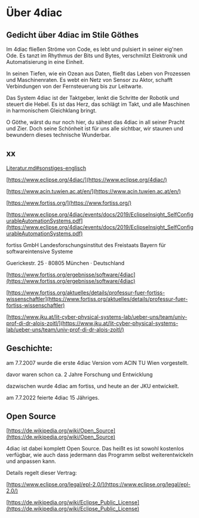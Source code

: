# Über 4diac

## Gedicht über 4diac im Stile Göthes

Im 4diac fließen Ströme von Code,
es lebt und pulsiert in seiner eig'nen Ode.
Es tanzt im Rhythmus der Bits und Bytes,
verschmilzt Elektronik und Automatisierung in eine Einheit.

In seinen Tiefen, wie ein Ozean aus Daten,
fließt das Leben von Prozessen und Maschinenraten.
Es webt ein Netz von Sensor zu Aktor,
schafft Verbindungen von der Fernsteuerung bis zur Leitwarte.

Das System 4diac ist der Taktgeber,
lenkt die Schritte der Robotik und steuert die Hebel.
Es ist das Herz, das schlägt im Takt,
und alle Maschinen in harmonischem Gleichklang bringt.

O Göthe, wärst du nur noch hier,
du sähest das 4diac in all seiner Pracht und Zier.
Doch seine Schönheit ist für uns alle sichtbar,
wir staunen und bewundern dieses technische Wunderbar.

## xx

[Literatur.md#sonstiges-englisch](Literatur.md#sonstiges-englisch)

[https://www.eclipse.org/4diac/](https://www.eclipse.org/4diac/)

[https://www.acin.tuwien.ac.at/en/](https://www.acin.tuwien.ac.at/en/)

[https://www.fortiss.org/](https://www.fortiss.org/)

[https://www.eclipse.org/4diac/events/docs/2019/EclipseInsight_SelfConfigurableAutomationSystems.pdf](https://www.eclipse.org/4diac/events/docs/2019/EclipseInsight_SelfConfigurableAutomationSystems.pdf)

fortiss GmbH Landesforschungsinstitut des Freistaats Bayern für softwareintensive Systeme

Guerickestr. 25 · 80805 München · Deutschland

[https://www.fortiss.org/ergebnisse/software/4diac](https://www.fortiss.org/ergebnisse/software/4diac)

[https://www.fortiss.org/aktuelles/details/professur-fuer-fortiss-wissenschaftler](https://www.fortiss.org/aktuelles/details/professur-fuer-fortiss-wissenschaftler)

[https://www.jku.at/lit-cyber-physical-systems-lab/ueber-uns/team/univ-prof-di-dr-alois-zoitl/](https://www.jku.at/lit-cyber-physical-systems-lab/ueber-uns/team/univ-prof-di-dr-alois-zoitl/)

## Geschichte:

am 7.7.2007 wurde die erste 4diac Version vom ACIN TU Wien vorgestellt.

davor waren schon ca. 2 Jahre Forschung und Entwicklung

dazwischen wurde 4diac am fortiss, und heute an der JKU entwickelt. 

am 7.7.2022 feierte 4diac 15 Jähriges.

## Open Source

[https://de.wikipedia.org/wiki/Open_Source](https://de.wikipedia.org/wiki/Open_Source)

4diac ist dabei komplett Open Source. Das heißt es ist sowohl kostenlos verfügbar, wie auch dass jedermann das Programm selbst weiterentwickeln und anpassen kann. 

Details regelt dieser Vertrag:

[https://www.eclipse.org/legal/epl-2.0/](https://www.eclipse.org/legal/epl-2.0/)

[https://de.wikipedia.org/wiki/Eclipse_Public_License](https://de.wikipedia.org/wiki/Eclipse_Public_License)

